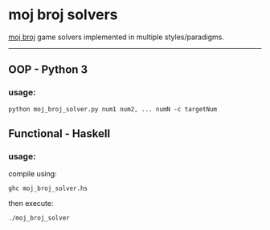 # moj broj solvers
[moj broj](https://www.slagalica.tv/game/mojbroj) game solvers implemented in multiple styles/paradigms.

---

## OOP - Python 3
### usage: 
`python moj_broj_solver.py num1 num2, ... numN -c targetNum`

## Functional - Haskell
### usage:
compile using:

`ghc moj_broj_solver.hs`

then execute:

`./moj_broj_solver`

